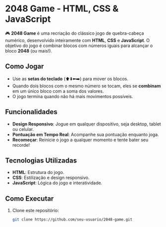# 2048 Game - HTML, CSS & JavaScript

🎮 **2048 Game** é uma recriação do clássico jogo de quebra-cabeça numérico, desenvolvido inteiramente com **HTML**, **CSS** e **JavaScript**. O objetivo do jogo é combinar blocos com números iguais para alcançar o bloco **2048** (ou mais!).

## Como Jogar
- Use as **setas do teclado** (⬆️⬇️⬅️➡️) para mover os blocos.
- Quando dois blocos com o mesmo número se tocam, eles se **combinam** em um único bloco com a soma dos valores.
- O jogo termina quando não há mais movimentos possíveis.

## Funcionalidades
- **Design Responsivo**: Jogue em qualquer dispositivo, seja desktop, tablet ou celular.
- **Pontuação em Tempo Real**: Acompanhe sua pontuação enquanto joga.
- **Recomeçar**: Reinicie o jogo a qualquer momento e tente bater seu recorde!

## Tecnologias Utilizadas
- **HTML**: Estrutura do jogo.
- **CSS**: Estilização e design responsivo.
- **JavaScript**: Lógica do jogo e interatividade.

## Como Executar
1. Clone este repositório:
   ```bash
   git clone https://github.com/seu-usuario/2048-game.git
